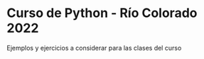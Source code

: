 # Curso de Python - Río Colorado 2022

Ejemplos y ejercicios a considerar para las clases del curso
